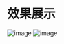 # 效果展示
![image](https://user-images.githubusercontent.com/57986069/155464623-8348fcce-eef5-4b4c-895c-4a7a63437474.png)
![image](https://user-images.githubusercontent.com/57986069/155464630-3b8e85b4-1077-4e31-b39a-b4df5b103bd6.png)
